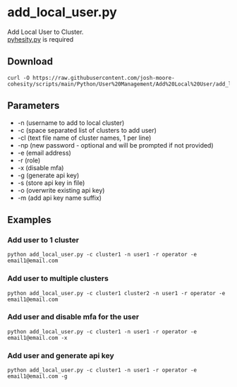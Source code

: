 # **add_local_user.py**

   Add Local User to Cluster.<br />
   [pyhesity.py](https://github.com/bseltz-cohesity/scripts/tree/master/python/pyhesity) is required

## **Download**
    curl -O https://raw.githubusercontent.com/josh-moore-cohesity/scripts/main/Python/User%20Management/Add%20Local%20User/add_local_user.py

## **Parameters**
* -n (username to add to local cluster)
* -c (space separated list of clusters to add user)
* -cl (text file name of cluster names, 1 per line)
* -np (new password - optional and will be prompted if not provided)
* -e (email address)
* -r (role)
* -x (disable mfa)
* -g (generate api key)
* -s (store api key in file)
* -o (overwrite existing api key)
* -m (add api key name suffix)
  
## **Examples**

   ### Add user to 1 cluster
    python add_local_user.py -c cluster1 -n user1 -r operator -e email1@email.com
   ### Add user to multiple clusters
    python add_local_user.py -c cluster1 cluster2 -n user1 -r operator -e email1@email.com
   ### Add user and disable mfa for the user
    python add_local_user.py -c cluster1 -n user1 -r operator -e email1@email.com -x
   ### Add user and generate api key
    python add_local_user.py -c cluster1 -n user1 -r operator -e email1@email.com -g
    
    

